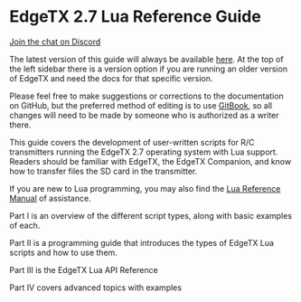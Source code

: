 # EdgeTX 2.7 Lua Reference Guide

[Join the chat on Discord](https://discord.gg/CZCwVx2)

The latest version of this guide will always be available [here](https://luadoc.edgetx.org). At the top of the left sidebar there is a version option if you are running an older version of EdgeTX and need the docs for that specific version.

Please feel free to make suggestions or corrections to the documentation on GitHub, but the preferred method of editing is to use [GitBook](https://www.gitbook.com), so all changes will need to be made by someone who is authorized as a writer there.

This guide covers the development of user-written scripts for R/C transmitters running the EdgeTX 2.7 operating system with Lua support. Readers should be familiar with EdgeTX, the EdgeTX Companion, and know how to transfer files the SD card in the transmitter.

If you are new to Lua programming, you may also find the [Lua Reference Manual](https://www.lua.org/manual/5.2/) of assistance.&#x20;

Part I is an overview of the different script types, along with basic examples of each.

Part II is a programming guide that introduces the types of EdgeTX Lua scripts and how to use them.

Part III is the EdgeTX Lua API Reference

Part IV covers advanced topics with examples
